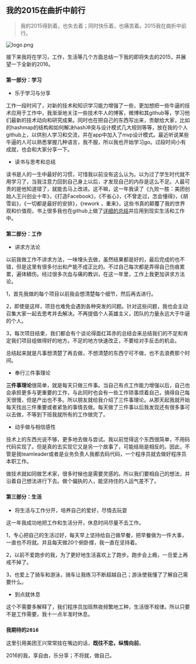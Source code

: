 ## 我的2015在曲折中前行
> 我的2015得到着，也失去着；同时快乐着，也痛苦着。2015我在曲折中前行。

![logo.png](http://new-img2.ol-img.com/985x695/117/102/lipOSJRHxvPD2.jpg)

接下来我将在学习，工作，生活等几个方面总结一下我的即将失去的2015，并展望一下全新的2016。
### `第一部分：学习`
- 乐于学习与分享

工作一段时间了，对新的技术和知识学习能力增强了一些，更加想把一些牛逼的技术应用于工作中，我渐渐地关注一些技术牛人的博客，微博和其github等，学习他们最新的技术动向和研究成果。同时也在把自己的东西写出来，贡献给大家，比如的hashmap的结构和如何解决hash冲突与设计模式几大规则等等，放在我的个人github上，以供别人学习和交流，并在app中加入了mvp设计模式。最近听说某些牛逼的人可以熟悉掌握几种语言，我不服，所以我也开始学习go。过段时间小有成就，也会和大家分享一下。


- 读书与思考和总结

读书是人的一生中最好的习惯，可惜我以前没有这么认为。以为过了学生时代就不用学习了，当我注意力回到自己身上以后，才发现自己的内存是这么不足。人最可贵的是他知道错了，就能去马上改进。这不嘛，这一年我读了《九败一胜：美团创始人王兴创业十年》，《打造Facebook》，《不省心》，《不曾走过，怎会懂得》，《胡雪岩》，《一切都是最好的安排》，《rework ，重来》，这些书真的颠覆了我的世界观和价值观，书上很多我也在github上做了[详细的总结](https://github.com/guohongjun/Book-notes)并应用到现实生活和工作中。


### `第二部分：工作`
- 讲求方法论

以前我做工作不讲求方法，一味埋头去做，虽然结果都是好的，最后完成的也不错，但是这里有很多付出和产能不成正比的。不过自己每次都是弄得自己伤痕累累，遍体鳞伤。经过很多次血与痛的教训，在这一年里，工作上我更加讲求方法论。

1，首先我做的每个项目以前我会想清楚每个细节，然后再去进行。

2，即使是这样，项目也难免会遇到各种突发的问题。针对这些问题，我也会主动召集大家一起去思考并去解决。不再提倡个人英雄主义，团队的力量永远大于牛逼的个人。

3，每次项目结束，我们都会有个谈论得面红耳赤的总结会来总结我们的不足和肯定我们项目组做得好的地方。不足的地方快速改正，不要给对手反击的机会。

总结起来就是凡事想清楚了再去做，不想清楚的东西宁可不做，也不去浪费那个时间。

- 奉行三件事理论


**三件事理论**很简单，就是每天只做三件事。当自己有点工作能力增强以后，自己也会承担更多与更重要的工作，与此同时也会有一些工作琐事烦着自己，搞得自己每天很慢，但是产出也不多。所以朋友就给我介绍了三件事理论。从那天起我就开始每天找出三件重要或者紧急的事情去做。每天做了三件事以后我发现还有很多事可以去做，不等到下班我就所有的工作做完了。



- 动手做与相信感性

技术上的东西光说不够，更多地去做与尝试。我以前觉得这个东西很简单，不用码代码实现了。但是真的去实现它又是另一个故事了，可能结局是相反的。因此，不管是我teamleader或者是业务负责人我都去码代码，一个程序员就去做好程序员本职工作。

做技术就如同做艺术家，很多时候也是需要灵感的。所以我们要相自己的想法，并沿着自己想法进行下去。做个偏执的人，能坚持住的人运气差不了。


### `第三部分：生活`

- 将生活与工作分开，培养自己的爱好，尽情去玩耍


这一年我成功地把工作和生活分开，休息时间尽量不去工作。

1，专心把自己的生活过好，每天早上坚持给自己做早餐，把早餐做为一件大事，一直也不将就。并且每天做20个俯卧撑，我一直在坚持着。

2，以前不爱跑步的我，为了更好地生活喜欢上了跑步。跑步会上瘾，一旦爱上再戒不掉了。

3，也爱上了骑车和游泳，骑车让我练习不断超越自己；游泳使我懂了了解自己需要什么。


- 到点就休息

这个不需要多解释了，我们程序员加班熬夜频繁地工种，生活很不规律。所以只要不是工作需要，我十一点半准时休息。



### `我期待的2016`
这里引用美团王兴常常挂在嘴边的话，**既往不恋，纵情向前**。

2016的我，享自由，乐分享；不将就，做自己。



